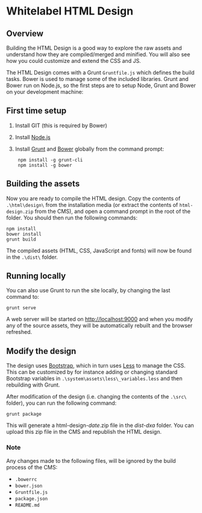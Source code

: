 Whitelabel HTML Design
======================
## Overview
Building the HTML Design is a good way to explore the raw assets and understand how they are compiled/merged and minified. You will also see how you could customize and extend the CSS and JS.

The HTML Design comes with a Grunt `Gruntfile.js` which defines the build tasks. Bower is used to manage some of the included libraries. Grunt and Bower run on Node.js, so the first steps are to setup Node, Grunt and Bower on your development machine:

## First time setup
1. Install GIT (this is required by Bower)

2. Install [Node.js](http://nodejs.org/)

3. Install [Grunt](http://gruntjs.com/) and [Bower](http://bower.io/) globally from the command prompt:

        npm install -g grunt-cli
        npm install -g bower

## Building the assets
Now you are ready to compile the HTML design. Copy the contents of `.\html\design\` from the installation media (or extract the contents of `html-design.zip` from the CMS), and open a command prompt in the root of the folder. You should then run the following commands:

    npm install
    bower install
    grunt build

The compiled assets (HTML, CSS, JavaScript and fonts) will now be found in the `.\dist\` folder.

## Running locally
You can also use Grunt to run the site locally, by changing the last command to:

    grunt serve

A web server will be started on <http://localhost:9000> and when you modify any of the source assets, they will be automatically rebuilt and the browser refreshed.

## Modify the design
The design uses [Bootstrap](http://getbootstrap.com/), which in turn uses [Less](http://lesscss.org/) to manage the CSS. This can be customized by for instance adding or changing standard Bootstrap variables in `.\system\assets\less\_variables.less` and then rebuilding with Grunt.

After modification of the design (i.e. changing the contents of the `.\src\` folder), you can run the following command:

    grunt package

This will generate a html-design-_date_.zip file in the *dist-dxa* folder. You can upload this zip file in the CMS and republish the HTML design.

### Note
Any changes made to the following files, will be ignored by the build process of the CMS:

- `.bowerrc`
- `bower.json`
- `Gruntfile.js`
- `package.json`
- `README.md`

